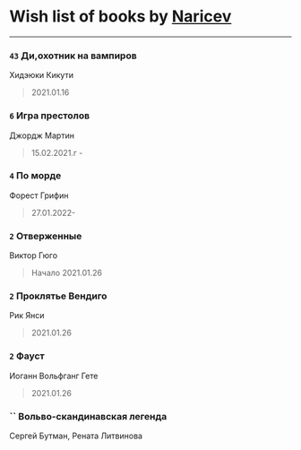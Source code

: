 # Wish list of books by [Naricev](https://plus.google.com/u/0/107090515204537133928/)
---

### `43` Ди,охотник на вампиров
Хидэюки Кикути
> 2021.01.16

### `6` Игра престолов
Джордж Мартин
> 15.02.2021.г -

### `4` По морде
Форест Грифин
> 27.01.2022-

### `2` Отверженные
Виктор Гюго
> Начало 2021.01.26

### `2` Проклятье Вендиго
Рик Янси
> 2021.01.26

### `2` Фауст
Иоганн Вольфганг Гете
> 2021.01.26

### `` Вольво-скандинавская легенда
Сергей Бутман, Рената Литвинова

